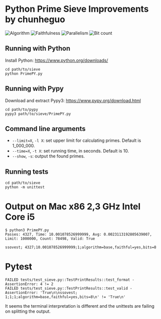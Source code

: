 # Python Prime Sieve Improvements by chunheguo

![Algorithm](https://img.shields.io/badge/Algorithm-base-green)
![Faithfulness](https://img.shields.io/badge/Faithful-yes-green)
![Parallelism](https://img.shields.io/badge/Parallel-no-green)
![Bit count](https://img.shields.io/badge/Bits-8-yellowgreen)

## Running with Python

Install Python: https://www.python.org/downloads/


```
cd path/to/sieve
python PrimePY.py
```

## Running with Pypy

Download and extract Pypy3: https://www.pypy.org/download.html


```
cd path/to/pypy
pypy3 path/to/sieve/PrimePY.py
```

## Command line arguments

 - `--limit=X`, `-l X`: set upper limit for calculating primes. Default is 1_000_000.
 - `--time=X`, `-t X`: set running time, in seconds. Default is 10.
 - `--show`, `-s`: output the found primes.

## Running tests

```
cd path/to/sieve
python -m unittest
```

# Output on Mac x86 2,3 GHz Intel Core i5

```
$ python3 PrimePY.py 
Passes: 4327, Time: 10.001078526999999, Avg: 0.0023113192805639007, Limit: 1000000, Count: 78498, Valid: True

ssovest; 4327;10.001078526999999;1;algorithm=base,faithful=yes,bits=8
```

# Pytest
```
FAILED tests/test_sieve.py::TestPrintResults::test_format - AssertionError: 4 != 2
FAILED tests/test_sieve.py::TestPrintResults::test_valid - AssertionError: 'True\n\nssovest; 1;1;1;algorithm=base,faithful=yes,bits=8\n' != 'True\n'
```

It seems the terminal interpretation is different and the unittests are failing on splitting the output.
